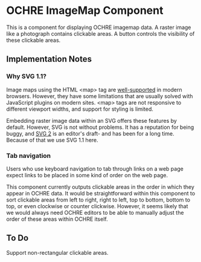 # OCHRE ImageMap Component

This is a component for displaying OCHRE imagemap data. A raster
image like a photograph contains clickable areas. A button controls
the visibility of these clickable areas.

## Implementation Notes

### Why SVG 1.1?

Image maps using the HTML &lt;map&gt; tag are
[well-supported](https://caniuse.com/?search=map) in modern browsers.
However, they have some limitations that are usually solved with 
JavaScript plugins on modern sites. &lt;map&gt; tags are not responsive to different viewport
widths, and support for styling is limited.

Embedding raster image data within an SVG offers these features by default.
However, SVG is not without problems. It has a reputation for being buggy,
and [SVG 2](https://svgwg.org/) is an editor's draft-
and has been for a long time. Because of that we use SVG 1.1 here. 

### Tab navigation

Users who use keyboard navigation to tab through links on a web page expect
links to be placed in some kind of order on the web page. 

This component currently outputs clickable areas in the order in which they
appear in OCHRE data. It would be straightforward within this component to
sort clickable areas from left to right, right to left, top to bottom, bottom
to top, or even clockwise or counter clickwise. However, it seems likely that
we would always need OCHRE editors to be able to manually adjust the order of
these areas within OCHRE itself. 

## To Do

Support non-rectangular clickable areas. 
